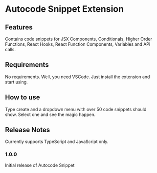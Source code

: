 # Autocode Snippet Extension

## Features

Contains code snippets for JSX Components, Conditionals, Higher Order Functions, React Hooks, React Function Components, Variables and API calls.

## Requirements

No requirements. Well, you need VSCode. Just install the extension and start using.

## How to use

Type create and a dropdown menu with over 50 code snippets should show. Select one and see the magic happen.

## Release Notes

Currently supports TypeScript and JavaScript only.

### 1.0.0

Initial release of Autocode Snippet
